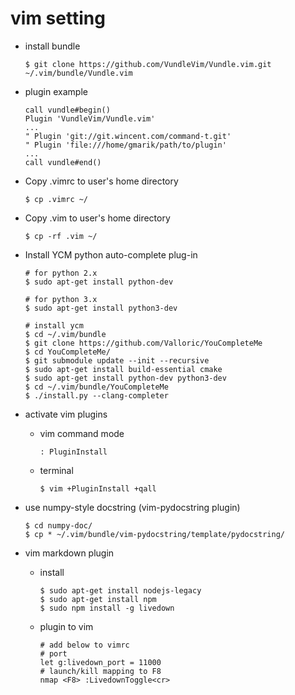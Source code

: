 # vim setting

* install bundle  
    ```
    $ git clone https://github.com/VundleVim/Vundle.vim.git ~/.vim/bundle/Vundle.vim
    ```

* plugin example  
    ```
    call vundle#begin()
    Plugin 'VundleVim/Vundle.vim'
    ...
    " Plugin 'git://git.wincent.com/command-t.git'
    " Plugin 'file:///home/gmarik/path/to/plugin'
    ...
    call vundle#end()
    ```

* Copy .vimrc to user's home directory  
    ```
    $ cp .vimrc ~/  
    ```

* Copy .vim to user's home directory  
    ```
    $ cp -rf .vim ~/  
    ```

* Install YCM python auto-complete plug-in  
    ```
    # for python 2.x
    $ sudo apt-get install python-dev
    
    # for python 3.x
    $ sudo apt-get install python3-dev

    # install ycm
    $ cd ~/.vim/bundle
    $ git clone https://github.com/Valloric/YouCompleteMe
    $ cd YouCompleteMe/
    $ git submodule update --init --recursive 
    $ sudo apt-get install build-essential cmake
    $ sudo apt-get install python-dev python3-dev
    $ cd ~/.vim/bundle/YouCompleteMe
    $ ./install.py --clang-completer
    ```

* activate vim plugins  
  - vim command mode  
    ```
    : PluginInstall
    ```
  - terminal  
    ```
    $ vim +PluginInstall +qall  
    ```

* use numpy-style docstring (vim-pydocstring plugin)
    ```
    $ cd numpy-doc/
    $ cp * ~/.vim/bundle/vim-pydocstring/template/pydocstring/
    ```

* vim markdown plugin
    - install 
        ```
        $ sudo apt-get install nodejs-legacy
        $ sudo apt-get install npm
        $ sudo npm install -g livedown
        ```
    - plugin to vim
        ```
        # add below to vimrc
        # port
        let g:livedown_port = 11000
        # launch/kill mapping to F8
        nmap <F8> :LivedownToggle<cr>
        ```
